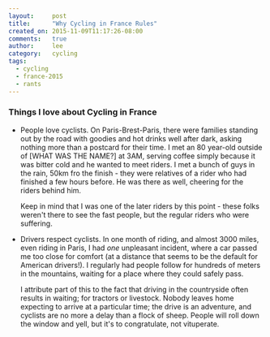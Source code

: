 ```yaml
---
layout:     post
title:      "Why Cycling in France Rules"
created_on: 2015-11-09T11:17:26-08:00
comments:   true
author:     lee
category:   cycling
tags:
  - cycling
  - france-2015
  - rants
---
```


### Things I love about Cycling in France

* People love cyclists. On Paris-Brest-Paris, there were families standing out
  by the road with goodies and hot drinks well after dark, asking nothing more
  than a postcard for their time. I met an 80 year-old outside of [WHAT WAS THE
  NAME?] at 3AM, serving coffee simply because it was bitter cold and he wanted
  to meet riders. I met a bunch of guys in the rain, 50km fro the finish - they
  were relatives of a rider who had finished a few hours before. He was there as
  well, cheering for the riders behind him.

  Keep in mind that I was one of the later riders by this point - these folks
  weren't there to see the fast people, but the regular riders who were
  suffering.

* Drivers respect cyclists. In one month of riding, and almost 3000 miles, even
  riding in Paris, I had *one* unpleasant incident, where a car passed me too
  close for comfort (at a distance that seems to be the default for American
  drivers!). I regularly had people follow for hundreds of meters in the
  mountains, waiting for a place where they could safely pass.

  I attribute part of this to the fact that driving in the countryside often
  results in waiting; for tractors or livestock. Nobody leaves home expecting to
  arrive at a particular time; the drive is an adventure, and cyclists are no
  more a delay than a flock of sheep. People will roll down the window and yell,
  but it's to congratulate, not vituperate.
